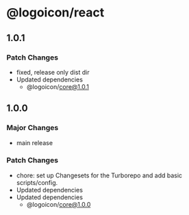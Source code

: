 # @logoicon/react

## 1.0.1

### Patch Changes

- fixed, release only dist dir
- Updated dependencies
  - @logoicon/core@1.0.1

## 1.0.0

### Major Changes

- main release

### Patch Changes

- chore: set up Changesets for the Turborepo and add basic scripts/config.
- Updated dependencies
- Updated dependencies
  - @logoicon/core@1.0.0
